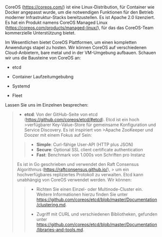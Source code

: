 CoreOS (https://coreos.com/) ist eine Linux-Distribution, für Container wie Docker angepasst wurde, um die notwendigen Funktionen für den Betrieb moderner Infrastruktur-Stacks bereitzustellen. Es ist Apache 2.0 lizenziert. Es hat ein Produkt namens CoreOS Managed Linux (https://coreos.com/products/managed-linux/), für das das CoreOS-Team kommerzielle Unterstützung bietet.

Im Wesentlichen bietet CoreOS Plattformen, um einen kompletten Anwendungs stapel zu hosten. Wir können CoreOS auf verschiedenen Cloud-Anbietern, bare metal und in der VM-Umgebung aufbauen. Schauen wir uns die Bausteine von CoreOS an:

* etcd

* Container Laufzeitumgebubng

* Systemd

* Fleet

Lassen Sie uns im Einzelnen besprechen:

>* **etcd**: Von der GitHub-Seite von etcd (https://github.com/coreos/etcd/#etcd). Etcd ist ein hoch >verfügbarer Key-Value-Store für gemeinsame Konfiguration und Service Discovery. Es ist inspiriert von >Apache ZooKeeper und Doozer mit einem Fokus auf Sein:
>
>> * **Simple**: Curl-fähige User-API (HTTP plus JSON)
>> * **Secure**: Optional SSL client certificate authentication
>> *  **Fast**: Benchmark von 1.000s von Schriften pro Instanz 
> 
> Es ist in Go geschrieben und verwendet den Raft Consensus Algorithmus (https://raftconsensus.github.io/), > um ein hochverfügbares repliziertes Protokoll zu verwalten. 
> Etcd kann unabhängig von CoreOS verwendet werden. Wir können:
>> * Richten Sie einen Einzel- oder Multinode-Cluster ein. Weitere Informationen hierzu finden Sie unter https://github.com/coreos/etcd/blob/master/Documentation/clustering.md.
>>
>> * Zugriff mit CURL und verschiedenen Bibliotheken, gefunden unter https://github.com/coreos/etcd/blob/master/Documentation/libraries-and-tools.md. 
>> 
>> 